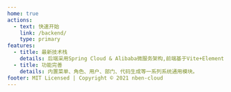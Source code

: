 ```yaml
---
home: true
actions:
  - text: 快速开始 
    link: /backend/ 
    type: primary 
features:
  - title: 最新技术栈 
    details: 后端采用Spring Cloud & Alibaba微服务架构,前端基于Vite+Element Plus+Vue3开发。
  - title: 功能完善 
    details: 内置菜单、角色、用户、部门、代码生成等一系列系统通用模块。 
footer: MIT Licensed | Copyright © 2021 nben-cloud
---
```

